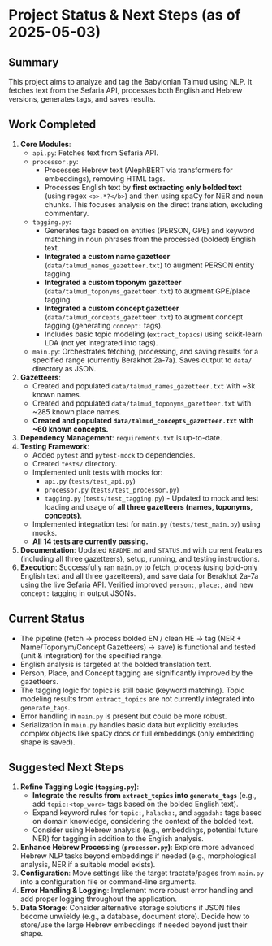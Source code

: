 # Project Status & Next Steps (as of 2025-05-03)

## Summary

This project aims to analyze and tag the Babylonian Talmud using NLP. It fetches text from the Sefaria API, processes both English and Hebrew versions, generates tags, and saves results.

## Work Completed

1.  **Core Modules**:
    *   `api.py`: Fetches text from Sefaria API.
    *   `processor.py`: 
        *   Processes Hebrew text (AlephBERT via transformers for embeddings), removing HTML tags.
        *   Processes English text by **first extracting only bolded text** (using regex `<b>.*?</b>`) and then using spaCy for NER and noun chunks. This focuses analysis on the direct translation, excluding commentary.
    *   `tagging.py`: 
        *   Generates tags based on entities (PERSON, GPE) and keyword matching in noun phrases from the processed (bolded) English text.
        *   **Integrated a custom name gazetteer** (`data/talmud_names_gazetteer.txt`) to augment PERSON entity tagging.
        *   **Integrated a custom toponym gazetteer** (`data/talmud_toponyms_gazetteer.txt`) to augment GPE/place tagging.
        *   **Integrated a custom concept gazetteer** (`data/talmud_concepts_gazetteer.txt`) to augment concept tagging (generating `concept:` tags).
        *   Includes basic topic modeling (`extract_topics`) using scikit-learn LDA (not yet integrated into tags).
    *   `main.py`: Orchestrates fetching, processing, and saving results for a specified range (currently Berakhot 2a-7a). Saves output to `data/` directory as JSON.
2.  **Gazetteers**:
    *   Created and populated `data/talmud_names_gazetteer.txt` with ~3k known names.
    *   Created and populated `data/talmud_toponyms_gazetteer.txt` with ~285 known place names.
    *   **Created and populated `data/talmud_concepts_gazetteer.txt` with ~60 known concepts.**
3.  **Dependency Management**: `requirements.txt` is up-to-date.
4.  **Testing Framework**:
    *   Added `pytest` and `pytest-mock` to dependencies.
    *   Created `tests/` directory.
    *   Implemented unit tests with mocks for:
        *   `api.py` (`tests/test_api.py`)
        *   `processor.py` (`tests/test_processor.py`)
        *   `tagging.py` (`tests/test_tagging.py`) - Updated to mock and test loading and usage of **all three gazetteers (names, toponyms, concepts)**.
    *   Implemented integration test for `main.py` (`tests/test_main.py`) using mocks.
    *   **All 14 tests are currently passing.**
5.  **Documentation**: Updated `README.md` and `STATUS.md` with current features (including all three gazetteers), setup, running, and testing instructions.
6.  **Execution**: Successfully ran `main.py` to fetch, process (using bold-only English text and all three gazetteers), and save data for Berakhot 2a-7a using the live Sefaria API. Verified improved `person:`, `place:`, and new `concept:` tagging in output JSONs.

## Current Status

*   The pipeline (fetch -> process bolded EN / clean HE -> tag (NER + Name/Toponym/Concept Gazetteers) -> save) is functional and tested (unit & integration) for the specified range.
*   English analysis is targeted at the bolded translation text.
*   Person, Place, and Concept tagging are significantly improved by the gazetteers.
*   The tagging logic for topics is still basic (keyword matching). Topic modeling results from `extract_topics` are not currently integrated into `generate_tags`.
*   Error handling in `main.py` is present but could be more robust.
*   Serialization in `main.py` handles basic data but explicitly excludes complex objects like spaCy docs or full embeddings (only embedding shape is saved).

## Suggested Next Steps

1.  **Refine Tagging Logic (`tagging.py`)**:
    *   **Integrate the results from `extract_topics` into `generate_tags`** (e.g., add `topic:<top_word>` tags based on the bolded English text).
    *   Expand keyword rules for `topic:`, `halacha:`, and `aggadah:` tags based on domain knowledge, considering the context of the bolded text.
    *   Consider using Hebrew analysis (e.g., embeddings, potential future NER) for tagging in addition to the English analysis.
2.  **Enhance Hebrew Processing (`processor.py`)**: Explore more advanced Hebrew NLP tasks beyond embeddings if needed (e.g., morphological analysis, NER if a suitable model exists).
3.  **Configuration**: Move settings like the target tractate/pages from `main.py` into a configuration file or command-line arguments.
4.  **Error Handling & Logging**: Implement more robust error handling and add proper logging throughout the application.
5.  **Data Storage**: Consider alternative storage solutions if JSON files become unwieldy (e.g., a database, document store). Decide how to store/use the large Hebrew embeddings if needed beyond just their shape.
